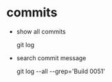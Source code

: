 # commits 

- show all commits

    git log

- search commit message

    git log --all --grep='Build 0051'

